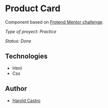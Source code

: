 # Product Card
Component based on [Frotend Mentor challenge](https://www.frontendmentor.io/challenges/product-preview-card-component-GO7UmttRfa).

_Type of proyect: Practice_

_Status: Done_

## Technologies
- Html
- Css

## Author
- [Harold Castro](https://github.com/HaroldsCode)